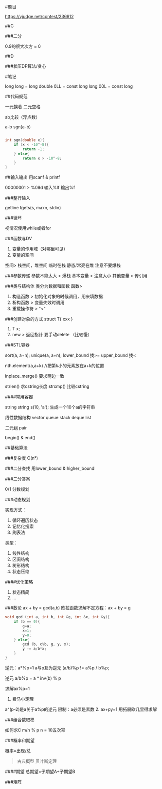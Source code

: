 #题目

https://vjudge.net/contest/236912

##C


###二分

0.9的很大次方 ≈ 0

##D

###状压DP算法/贪心

#笔记

long long = long double
0LL = const long long
00L = const long

##代码规范

一元挨着 二元空格

ab比较（浮点数）

a-b sgn(a-b)

```cpp

int sgn(double x){
    if (x < -10^-8){
        return -1;
    } else{
        return x > -10^-8;
    }
}

```
##输入输出
用scanf & printf

00000001 > %08d
输入%lf 输出%f

###整行输入

getline
fgets(s, maxn, stdin)

###循环

视情况使用while或者for

###函数与DV
1. 变量的作用域（对哪里可见）
2. 变量的空间

空间> 栈空间，堆空间
临时在栈
静态/常亮在堆
注意不要爆栈

###参数传递
参数不能太大 > 爆栈
基本变量 > 注意大小
其他变量 > 传引用

###类与结构体
类分为数据和函数
函数>
1. 构造函数 > 初始化对象的时候调用，用来填数据
2. 析构函数 > 变量失效时调用
3. 重载操作符 > "<"

###创建对象的方式
struct T{
    xxx
}
1. T x;
2. new > 返回指针 要手动delete （比较慢）

###STL容器

<algorithm>

sort(a, a+n);
unique(a, a+n);
lower_bound 找>=
upper_bound 找<

nth.element(a,a+k) //把第k小的元素放在a+k的位置

inplace_merge() 要求两边一致

<cstring>
strlen() 求cstring长度
strcmp() 比较cstring

####常用容器

string
string s(10, 'a'); 生成一个10个a的字符串

线性数据结构
vector queue stack deque list

二元组
pair

begin() & end()

##基础算法

###复杂度
O(n²)

###二分查找
用lower_bound & higher_bound

###二分答案

0/1 分数规划

###动态规划

实现方式：
1. 循环遍历状态
2. 记忆化搜索
3. 刷表法

类型：
1. 线性结构
2. 区间结构
3. 树形结构
4. 状态压缩

####优化策略

1. 状态精简
2. ...

###数论
ax + by = gcd(a,b)
欧拉函数求解不定方程：ax + by = g
```cpp
void gcd (int a, int b, int &g, int &x, int &y){
    if (b == 0){
        g=a;
        x=1;
        y=0;
    } else{
        gcd (b, c%b, g, y, x);
        y -= a/b*x;
    }
}
```
逆元：a*%p=1 a与p互为逆元
(a/b)%p != a%p / b%p;

逆元
a/b%p = a * inv(b) % p

求解ax%p=1

1. 费马小定理

a^(p-2)是a关于a%p的逆元
限制：a必须是素数
2. ax+py=1 用拓展欧几里得求解

###组合数取模

如何求C m/n % p n = 10五次幂

###概率和期望

概率=出现/总

>古典概型
>贝叶斯定理

####期望
总期望=子期望A+子期望B

###矩阵


